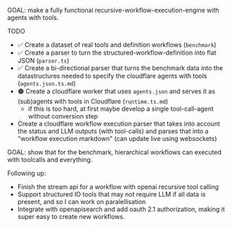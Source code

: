 GOAL: make a fully functional recursive-workflow-execution-engine with agents with tools.

TODO

- ✅ Create a dataset of real tools and definition workflows (`benchmark`)
- ✅ Create a parser to turn the structured-workflow-definition into flat JSON (`parser.ts`)
- ✅ Create a bi-directional parser that turns the benchmark data into the datastructures needed to specify the cloudflare agents with tools (`agents.json.ts.md`)
- 🟠 Create a cloudflare worker that uses `agents.json` and serves it as (sub)agents with tools in Cloudflare (`runtime.ts.md`)
  - if this is too hard, at first maybe develop a single tool-call-agent without conversion step
- Create a cloudflare workflow execution parser that takes into account the status and LLM outputs (with tool-calls) and parses that into a "workflow execution markdown" (can update live using websockets)

GOAL: show that for the benchmark, hierarchical workflows can executed with toolcalls and everything.

Following up:

- Finish the stream api for a workflow with openai recursive tool calling
- Support structured IO tools that may not require LLM if all data is present, and so I can work on paralellisation
- Integrate with openapisearch and add oauth 2.1 authorization, making it super easy to create new workflows.
